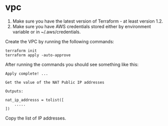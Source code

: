 # vpc 

1. Make sure you have the latest version of Terraform - at least version 1.2.
2. Make sure you have AWS credentials stored either by environment variable or in ~/.aws/credentials.

Create the VPC by running the following commands:

```
terraform init
terraform apply -auto-approve
```

After running the commands you should see something like this:

```
Apply complete! ...

Get the value of the NAT Public IP addresses 

Outputs:

nat_ip_addresss = tolist([
    .....
])
```

Copy the list of IP addresses.